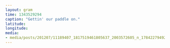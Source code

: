 ```yaml
---
layout: gram
time: 1343529294
caption: "Gettin' our paddle on."
latitude: 
longitude: 
media:
- media/posts/201207/11189407_1817519461805637_2003572605_n_17842279492000351.jpg
---
```

